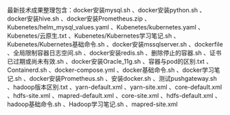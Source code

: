 最新技术成果整理包含：docker安装mysql.sh
、docker安装python.sh
、docker安装hive.sh
、docker安装Prometheus.zip
、Kubenetes/helm_mysql_values.yaml
、Kubenetes/kubernetes.yaml
、Kubenetes/云原生.txt
、Kubenetes/Kubernetes学习笔记.sh
、Kubenetes/Kubernetes基础命令.sh
、docker安装mssqlserver.sh
、dockerfile
、全局限制容器日志空间.sh
、docker安装redis.sh
、删除停止的容器.sh
、证书已过期或尚未有效.sh
、docker安装Oracle_11g.sh
、容器与pod的区别.txt
、Containerd.sh
、docker-compose.yml
、docker基础命令.sh
、docker学习笔记.sh
、docker安装Prometheus.sh
、安装docker.sh
、测试pushgateway.sh
、hadoop版本区别.txt
、yarn-default.xml
、yarn-site.xml
、core-default.xml
、hdfs-site.xml
、mapred-default.xml
、core-site.xml
、hdfs-default.xml
、hadoop基础命令.sh
、Hadoop学习笔记.sh
、mapred-site.xml
